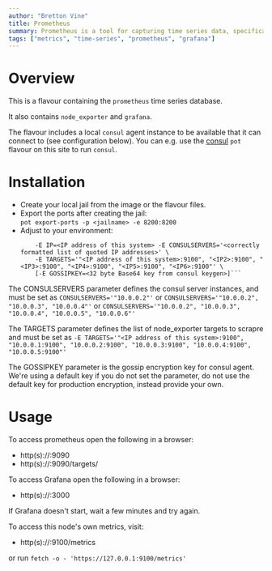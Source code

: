 ```yaml
---
author: "Bretton Vine"
title: Prometheus 
summary: Prometheus is a tool for capturing time series data, specifically system metrics.
tags: ["metrics", "time-series", "prometheus", "grafana"]
---
```


# Overview

This is a flavour containing the ```prometheus``` time series database.

It also contains ```node_exporter``` and ```grafana```.

The flavour includes a local ```consul``` agent instance to be available that it can connect to (see configuration below). You can e.g. use the [consul](https://potluck.honeyguide.net/blog/consul/) ```pot``` flavour on this site to run ```consul```.

# Installation

* Create your local jail from the image or the flavour files. 
* Export the ports after creating the jail:     
  ```pot export-ports -p <jailname> -e 8200:8200```   
* Adjust to your environment:    
  ```sudo pot set-env -p prometheus-clone -E DATACENTER=<datacentername> -E NODENAME=<nodename> \
      -E IP=<IP address of this system> -E CONSULSERVERS='<correctly formatted list of quoted IP addresses>' \
      -E TARGETS='"<IP address of this system>:9100", "<IP2>:9100", "<IP3>:9100", "<IP4>:9100", "<IP5>:9100", "<IP6>:9100"' \
      [-E GOSSIPKEY=<32 byte Base64 key from consul keygen>]```

The CONSULSERVERS parameter defines the consul server instances, and must be set as ```CONSULSERVERS='"10.0.0.2"'``` or ```CONSULSERVERS='"10.0.0.2", "10.0.0.3", "10.0.0.4"'``` or ```CONSULSERVERS='"10.0.0.2", "10.0.0.3", "10.0.0.4", "10.0.0.5", "10.0.0.6"'```

The TARGETS parameter defines the list of node_exporter targets to scrapre and must be set as ```-E TARGETS='"<IP address of this system>:9100", "10.0.0.1:9100", "10.0.0.2:9100", "10.0.0.3:9100", "10.0.0.4:9100", "10.0.0.5:9100"'```

The GOSSIPKEY parameter is the gossip encryption key for consul agent. We're using a default key if you do not set the parameter, do not use the default key for production encryption, instead provide your own.

# Usage

To access prometheus open the following in a browser:
* http(s)://<prometheus-host>:9090
* http(s)://<prometheus-host>:9090/targets/

To access Grafana open the following in a browser:
* http(s)://<prometheus-host>:3000

If Grafana doesn't start, wait a few minutes and try again.

To access this node's own metrics, visit:
* http(s)://<prometheus-host>:9100/metrics

or run ```fetch -o - 'https://127.0.0.1:9100/metrics'```